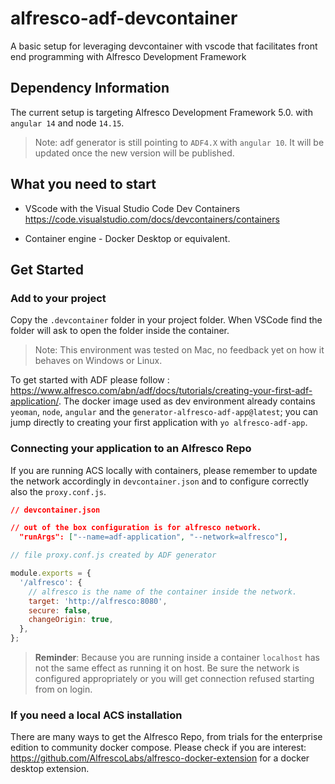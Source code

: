 # alfresco-adf-devcontainer

A basic setup for leveraging devcontainer with vscode that facilitates front end programming with Alfresco Development Framework

## Dependency Information

The current setup is targeting Alfresco Development Framework 5.0. with `angular 14` and node `14.15`.

> Note: adf generator is still pointing to `ADF4.X` with `angular 10`. It will be updated once the new version will be published.

## What you need to start

- VScode with the Visual Studio Code Dev Containers
  <https://code.visualstudio.com/docs/devcontainers/containers>

- Container engine - Docker Desktop or equivalent.

## Get Started

### Add to your project

Copy the `.devcontainer` folder in your project folder. When VSCode find the folder will ask to open the folder inside the container.

> Note: This environment was tested on Mac, no feedback yet on how it behaves on Windows or Linux.

To get started with ADF please follow : <https://www.alfresco.com/abn/adf/docs/tutorials/creating-your-first-adf-application/>. The docker image used as dev environment already contains `yeoman`, `node`, `angular` and the `generator-alfresco-adf-app@latest`; you can jump directly to creating your first application with `yo alfresco-adf-app`.

### Connecting your application to an Alfresco Repo

If you are running ACS locally with containers, please remember to update the network accordingly in `devcontainer.json` and to configure correctly also the `proxy.conf.js`.

```json
// devcontainer.json

// out of the box configuration is for alfresco network.
  "runArgs": ["--name=adf-application", "--network=alfresco"],
```

```javascript
// file proxy.conf.js created by ADF generator

module.exports = {
  '/alfresco': {
    // alfresco is the name of the container inside the network.
    target: 'http://alfresco:8080',
    secure: false,
    changeOrigin: true,
  },
};
```

> **Reminder**: Because you are running inside a container `localhost` has not the same effect as running it on host. Be sure the network is configured appropriately or you will get connection refused starting from on login.

### If you need a local ACS installation

There are many ways to get the Alfresco Repo, from trials for the enterprise edition to community docker compose.
Please check if you are interest: <https://github.com/AlfrescoLabs/alfresco-docker-extension> for a docker desktop extension.
